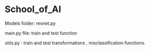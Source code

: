 # School_of_AI

Models folder: resnet.py

main.py file: train and test function

utils.py : train and test transformations , misclassification functions.
